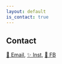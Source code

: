 ```yaml
---
layout: default
is_contact: true
---
```


## Contact

[💌 Email](mailto:oxdjww@gmail.com), [✨ Inst](https://instagram.com/oxdjww), [📘 FB](https://fb.com/oxdjw)